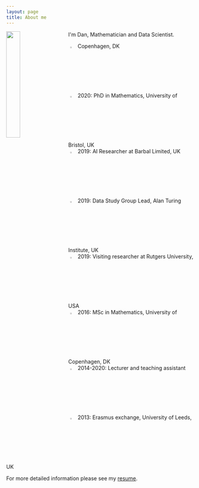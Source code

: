 ```yaml
---
layout: page
title: About me
---
```


<img align="left" src="{{ site.baseurl }}/img/2mt.jpg" style="width:27%; margin-right:30px">

I'm Dan, Mathematician and Data Scientist.

<img src="{{ site.baseurl }}/img/icon-home.png" style="margin:5px; width:3%">Copenhagen, DK<br>
<img src="{{ site.baseurl }}/img/icon-student.png" style="margin:5px; width:3%">2020: PhD in Mathematics, University of Bristol, UK<br>
<img src="{{ site.baseurl }}/img/icon-briefcase.png" style="margin:5px; width:3%">2019: AI Researcher at Barbal Limited, UK<br>
<img src="{{ site.baseurl }}/img/icon-data.png" style="margin:5px; width:3%">2019: Data Study Group Lead, Alan Turing Institute, UK<br>
<img src="{{ site.baseurl }}/img/icon-physics.png" style="margin:5px; width:3%">2019: Visiting researcher at Rutgers University, USA<br>
<img src="{{ site.baseurl }}/img/icon-degree.png" style="margin:5px; width:3%">2016: MSc in Mathematics, University of Copenhagen, DK<br>
<img src="{{ site.baseurl }}/img/icon-teaching.png" style="margin:5px; width:3%">2014-2020: Lecturer and teaching assistant<br>
<img src="{{ site.baseurl }}/img/icon-airplane.png" style="margin:5px; width:3%">2013: Erasmus exchange, University of Leeds, UK<br>

For more detailed information please see my [resume](/img/resume.pdf).
